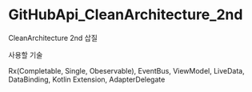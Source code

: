 # GitHubApi_CleanArchitecture_2nd
CleanArchitecture 2nd 삽질

사용할 기술

Rx(Completable, Single, Obeservable), EventBus, ViewModel, LiveData, DataBinding, Kotlin Extension, AdapterDelegate
